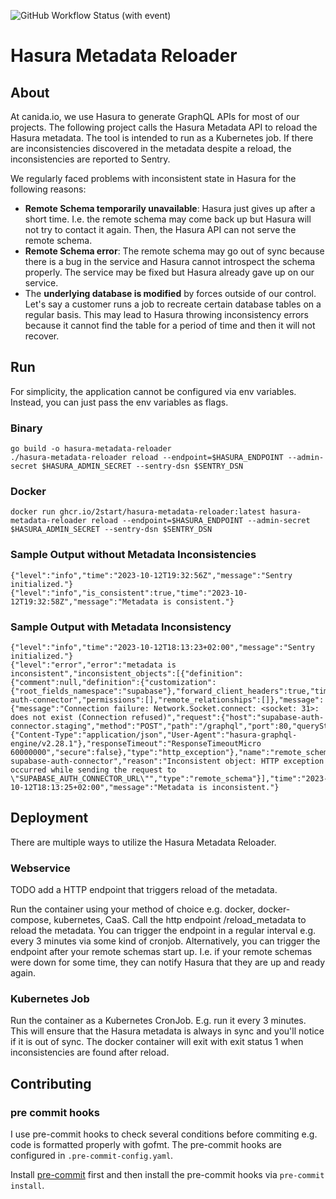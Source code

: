 ![GitHub Workflow Status (with event)](https://img.shields.io/github/actions/workflow/status/2start/hasura-metadata-reloader/build-and-push-with-semver.yaml)

# Hasura Metadata Reloader

## About

At canida.io, we use Hasura to generate GraphQL APIs for most of our projects.
The following project calls the Hasura Metadata API to reload the Hasura metadata. The tool is intended to run as a Kubernetes job.
If there are inconsistencies discovered in the metadata despite a reload, the inconsistencies are reported to Sentry.

We regularly faced problems with inconsistent state in Hasura for the following reasons:

- **Remote Schema temporarily unavailable**: Hasura just gives up after a short time. I.e. the remote schema may come back up but Hasura will not try to contact it again. Then, the Hasura API can not serve the remote schema.
- **Remote Schema error**: The remote schema may go out of sync because there is a bug in the service and Hasura cannot introspect the schema properly. The service may be fixed but Hasura already gave up on our service.
- The **underlying database is modified** by forces outside of our control. Let's say a customer runs a job to recreate certain database tables on a regular basis. This may lead to Hasura throwing inconsistency errors because it cannot find the table for a period of time and then it will not recover.


## Run

For simplicity, the application cannot be configured via env variables. Instead, you can just pass the env variables as flags.


### Binary

```shell
go build -o hasura-metadata-reloader
./hasura-metadata-reloader reload --endpoint=$HASURA_ENDPOINT --admin-secret $HASURA_ADMIN_SECRET --sentry-dsn $SENTRY_DSN
```

### Docker
```shell
docker run ghcr.io/2start/hasura-metadata-reloader:latest hasura-metadata-reloader reload --endpoint=$HASURA_ENDPOINT --admin-secret $HASURA_ADMIN_SECRET --sentry-dsn $SENTRY_DSN
```

### Sample Output without Metadata Inconsistencies

```shell
{"level":"info","time":"2023-10-12T19:32:56Z","message":"Sentry initialized."}
{"level":"info","is_consistent":true,"time":"2023-10-12T19:32:58Z","message":"Metadata is consistent."}
```

### Sample Output with Metadata Inconsistency

```shell
{"level":"info","time":"2023-10-12T18:13:23+02:00","message":"Sentry initialized."}
{"level":"error","error":"metadata is inconsistent","inconsistent_objects":[{"definition":{"comment":null,"definition":{"customization":{"root_fields_namespace":"supabase"},"forward_client_headers":true,"timeout_seconds":60,"url_from_env":"SUPABASE_AUTH_CONNECTOR_URL"},"name":"supabase-auth-connector","permissions":[],"remote_relationships":[]},"message":{"message":"Connection failure: Network.Socket.connect: <socket: 31>: does not exist (Connection refused)","request":{"host":"supabase-auth-connector.staging","method":"POST","path":"/graphql","port":80,"queryString":"","requestHeaders":{"Content-Type":"application/json","User-Agent":"hasura-graphql-engine/v2.28.1"},"responseTimeout":"ResponseTimeoutMicro 60000000","secure":false},"type":"http_exception"},"name":"remote_schema supabase-auth-connector","reason":"Inconsistent object: HTTP exception occurred while sending the request to \"SUPABASE_AUTH_CONNECTOR_URL\"","type":"remote_schema"}],"time":"2023-10-12T18:13:25+02:00","message":"Metadata is inconsistent."}
```


## Deployment

There are multiple ways to utilize the Hasura Metadata Reloader.

### Webservice
TODO add a HTTP endpoint that triggers reload of the metadata.

Run the container using your method of choice e.g. docker, docker-compose, kubernetes, CaaS. Call the http endpoint /reload_metadata to reload the metadata. You can trigger the endpoint in a regular interval e.g. every 3 minutes via some kind of cronjob. Alternatively, you can trigger the endpoint after your remote schemas start up. I.e. if your remote schemas were down for some time, they can notify Hasura that they are up and ready again.


### Kubernetes Job

Run the container as a Kubernetes CronJob. E.g. run it every 3 minutes. This will ensure that the Hasura metadata is always in sync and you'll notice if it is out of sync. The docker container will exit with exit status 1 when inconsistencies are found after reload.

## Contributing

### pre commit hooks

I use pre-commit hooks to check several conditions before commiting e.g. code is formatted properly with gofmt. The pre-commit hooks are configured in `.pre-commit-config.yaml`.

Install [pre-commit](https://pre-commit.com/#install) first and then install the pre-commit hooks via `pre-commit install`.
